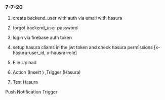 ### 7-7-20

1. create backend_user with auth via email with hasura


 
3. forgot backend_user password

4. login via firebase auth token


6. setup hasura cliams in the jwt token and check hasura permissions [x-hasura-user_id, x-hausra-role]



7. File Upload
8. Action (Insert ) ,Trigger (Hasura)
9. Test Hasura









Push Notification Trigger


















